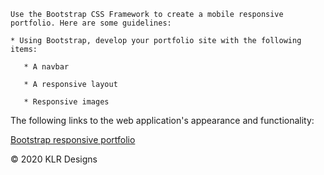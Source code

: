 ```
Use the Bootstrap CSS Framework to create a mobile responsive portfolio. Here are some guidelines:

* Using Bootstrap, develop your portfolio site with the following items:

   * A navbar

   * A responsive layout

   * Responsive images
```

The following links to the web application's appearance and functionality:

[Bootstrap responsive portfolio](https://kcraymond.github.io/portfolio/)

© 2020 KLR Designs
